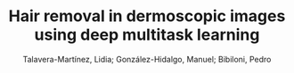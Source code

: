 ---
paperId: 19
author: Talavera-Martínez, Lidia; González-Hidalgo, Manuel; Bibiloni, Pedro 
publicationauthor: Talavera-Martínez, L. et al.
title: Hair removal in dermoscopic images using deep multitask learning
pdf: 19_camera_ready.pdf
poster: 19_poster.png
pitch:
type: Poster
topic: deep multitask learning
category: Extended Abstract
link: https://doi.org/10.52591/lxai202206245
conference: cvpr
year: 2022
tags: cvpr-2022-ea
location: Virtual
---